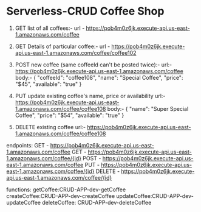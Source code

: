 # Serverless-CRUD Coffee Shop

1. GET list of all coffees:- 
    url - https://pob4m0z6jk.execute-api.us-east-1.amazonaws.com/coffee

2. GET Details of particular coffee:-
    url - https://pob4m0z6jk.execute-api.us-east-1.amazonaws.com/coffee/coffee102

3. POST new coffee (same coffeeId can't be posted twice):-
    url:- https://pob4m0z6jk.execute-api.us-east-1.amazonaws.com/coffee
    body:-   { "coffeeId": "coffee108", "name": "Special Coffee", "price": "$45", "available": "true" }

4. PUT update existing coffee's name, price or availability 
    url:- https://pob4m0z6jk.execute-api.us-east-1.amazonaws.com/coffee/coffee108
    body:-   { "name": "Super Special Coffee", "price": "$54", "available": "true" }

5. DELETE existing coffee
    url:- https://pob4m0z6jk.execute-api.us-east-1.amazonaws.com/coffee/coffee108


endpoints:
  GET - https://pob4m0z6jk.execute-api.us-east-1.amazonaws.com/coffee
  GET - https://pob4m0z6jk.execute-api.us-east-1.amazonaws.com/coffee/{id}
  POST - https://pob4m0z6jk.execute-api.us-east-1.amazonaws.com/coffee
  PUT - https://pob4m0z6jk.execute-api.us-east-1.amazonaws.com/coffee/{id}
  DELETE - https://pob4m0z6jk.execute-api.us-east-1.amazonaws.com/coffee/{id}

functions:
  getCoffee:CRUD-APP-dev-getCoffee                                                                              
  createCoffee:CRUD-APP-dev-createCoffee
  updateCoffee:CRUD-APP-dev-updateCoffee
  deleteCoffee: CRUD-APP-dev-deleteCoffee 



